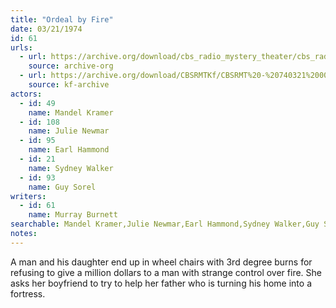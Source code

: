 ```yaml
---
title: "Ordeal by Fire"
date: 03/21/1974
id: 61
urls: 
  - url: https://archive.org/download/cbs_radio_mystery_theater/cbs_radio_mystery_theater-0051-0100.zip/cbs_radio_mystery_theater-0051-0100%2Fcbsrmt_0061_ordeal_by_fire.mp3
    source: archive-org
  - url: https://archive.org/download/CBSRMTKf/CBSRMT%20-%20740321%200061%20Ordeal%20By%20Fire_kf.mp3
    source: kf-archive
actors:  
  - id: 49
    name: Mandel Kramer  
  - id: 108
    name: Julie Newmar  
  - id: 95
    name: Earl Hammond  
  - id: 21
    name: Sydney Walker  
  - id: 93
    name: Guy Sorel
writers:  
  - id: 61
    name: Murray Burnett
searchable: Mandel Kramer,Julie Newmar,Earl Hammond,Sydney Walker,Guy Sorel Murray Burnett
notes:  
---
```

A man and his daughter end up in wheel chairs with 3rd degree burns for refusing to give a million dollars to a man with strange control over fire. She asks her boyfriend to try to help her father who is turning his home into a fortress.